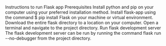 Instructions to run Flask app
Prerequisites
Install python and pip on your computer using your preferred installation method.
Install flask-app using the command $ pip install Flask on your machine or virtual environment.
Download the entire flask directory to a location on your computer.
Open a terminal and navigate to the project directory.
Run flask development server
The flask development server can be run by running the command flask run --no-debugger from the project directory.
